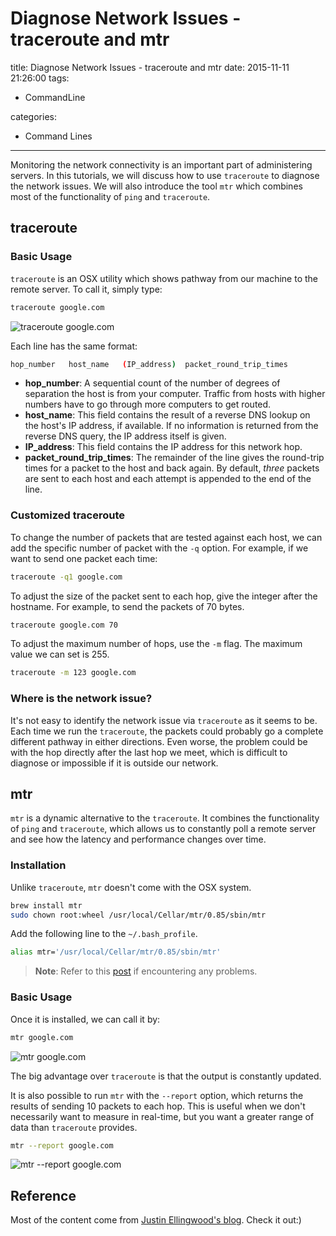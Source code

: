# Diagnose Network Issues - traceroute and mtr

title: Diagnose Network Issues - traceroute and mtr
date: 2015-11-11 21:26:00
tags:
- CommandLine

categories:
- Command Lines

---


Monitoring the network connectivity is an important part of administering servers. In this tutorials, we will discuss how to use `traceroute` to diagnose the network issues. We will also introduce the tool `mtr` which combines most of the functionality of `ping` and `traceroute`.
<!--more-->

## traceroute
### Basic Usage
`traceroute` is an OSX utility which shows pathway from our machine to the remote server. To call it, simply type:
``` bash
traceroute google.com
```
![traceroute google.com](http://i.imgur.com/aNoLZ5f.png)

Each line has the same format:
``` bash
hop_number   host_name   (IP_address)  packet_round_trip_times
```

- **hop_number**: A sequential count of the number of degrees of separation the host is from your computer. Traffic from hosts with higher numbers have to go through more computers to get routed.
- **host_name**: This field contains the result of a reverse DNS lookup on the host's IP address, if available. If no information is returned from the reverse DNS query, the IP address itself is given.
- **IP_address**: This field contains the IP address for this network hop.
- **packet_round_trip_times**: The remainder of the line gives the round-trip times for a packet to the host and back again. By default, *three* packets are sent to each host and each attempt is appended to the end of the line.

### Customized traceroute
To change the number of packets that are tested against each host, we can add the specific number of packet with the `-q` option. For example, if we want to send one packet each time:
``` bash
traceroute -q1 google.com
```
To adjust the size of the packet sent to each hop, give the integer after the hostname. For example, to send the packets of 70 bytes.
``` bash
traceroute google.com 70
```
To adjust the maximum number of hops, use the `-m` flag. The maximum value we can set is 255.
``` bash
traceroute -m 123 google.com
```
### Where is the network issue?
It's not easy to identify the network issue via `traceroute` as it seems to be. Each time we run the `traceroute`, the packets could probably go a complete different pathway in either directions. Even worse, the problem could be with the hop directly after the last hop we meet, which is difficult to diagnose or impossible if it is outside our network.

## mtr

`mtr` is a dynamic alternative to the `traceroute`. It combines the functionality of `ping` and `traceroute`, which allows us to constantly poll a remote server and see how the latency and performance changes over time.

### Installation
Unlike `traceroute`, `mtr` doesn't come with the OSX system.
``` bash
brew install mtr
sudo chown root:wheel /usr/local/Cellar/mtr/0.85/sbin/mtr
```
Add the following line to the `~/.bash_profile`.
``` bash
alias mtr='/usr/local/Cellar/mtr/0.85/sbin/mtr'
```
> **Note**: Refer to this [post](https://makandracards.com/bitcrowd/23800-mtr-says-mtr-unable-to-get-raw-sockets) if encountering any problems.

### Basic Usage
Once it is installed, we can call it by:
``` bash
mtr google.com
```
![mtr google.com](http://i.imgur.com/eQ8p8pu.png)

The big advantage over `traceroute` is that the output is constantly updated.

It is also possible to run `mtr` with the `--report` option, which returns the results of sending 10 packets to each hop. This is useful when we don't necessarily want to measure in real-time, but you want a greater range of data than `traceroute` provides.
``` bash
mtr --report google.com
```
![mtr --report google.com](http://i.imgur.com/pVjpQeD.png)

## Reference
Most of the content come from [Justin Ellingwood's blog](https://www.digitalocean.com/community/tutorials/how-to-use-traceroute-and-mtr-to-diagnose-network-issues). Check it out:)

